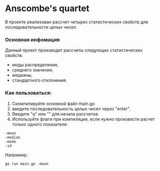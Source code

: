 # Anscombe's quartet

В проекте реализован рассчет четырех статистических свойств для последовательности целых чисел. 

### Основная инфомация 
Данный проект производит рассчеты следующих статистических свойств:
- моды распределения, 
- среднего значения, 
- медианы, 
- стандартного отклонения. 

### Как пользоваться:
1. Скомпилируйте основной файл main.go
2. введите последовательность целых чисел через "enter".
3. Введите "q" или "" для начала рассчетов. 
4. Используйте флаги при компиляции, если нужно произвести расчет только одного показателя:
```
-mean
-median
-mode 
-sd
```

Например:
```
go run main.go -mean
```